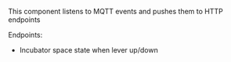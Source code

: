 This component listens to MQTT events and pushes them to HTTP endpoints

Endpoints:
 - Incubator space state when lever up/down
